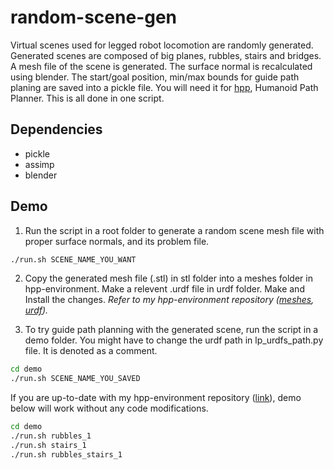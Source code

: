 # random-scene-gen
Virtual scenes used for legged robot locomotion are randomly generated. Generated scenes are composed of big planes, rubbles, stairs and bridges. A mesh file of the scene is generated. The surface normal is recalculated using blender. The start/goal position, min/max bounds for guide path planing are saved into a pickle file. You will need it for [hpp](https://github.com/humanoid-path-planner), Humanoid Path Planner. This is all done in one script. 

## Dependencies
- pickle
- assimp
- blender

## Demo
1. Run the script in a root folder to generate a random scene mesh file with proper surface normals, and its problem file.
```sh
./run.sh SCENE_NAME_YOU_WANT
```
2. Copy the generated mesh file (.stl) in stl folder into a meshes folder in hpp-environment.
Make a relevent .urdf file in urdf folder. Make and Install the changes. *Refer to my hpp-environment repository ([meshes](https://github.com/daeunSong/hpp-environments/tree/master/meshes/multicontact/daeun), [urdf](https://github.com/daeunSong/hpp-environments/tree/master/urdf/multicontact/daeun)).*

3. To try guide path planning with the generated scene, run the script in a demo folder. You might have to change the urdf path in lp_urdfs_path.py file. It is denoted as a comment. 
```sh
cd demo
./run.sh SCENE_NAME_YOU_SAVED
```


If you are up-to-date with my hpp-environment repository ([link](https://github.com/daeunSong/hpp-environments)), demo below will work without any code modifications.
```sh
cd demo
./run.sh rubbles_1
./run.sh stairs_1
./run.sh rubbles_stairs_1
```
